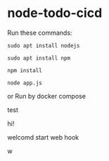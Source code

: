 # node-todo-cicd

Run these commands:


`sudo apt install nodejs`


`sudo apt install npm`


`npm install`

`node app.js`

or Run by docker compose

test

hi!

welcomd start web hook

w
